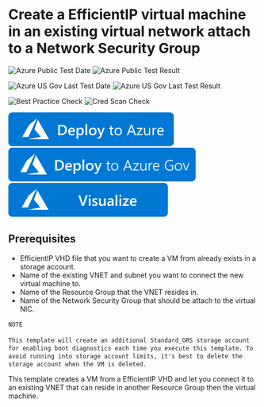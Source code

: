 # Create a EfficientIP virtual machine in an existing virtual network attach to a Network Security Group

![Azure Public Test Date](https://azurequickstartsservice.blob.core.windows.net/badges/quickstarts/microsoft.compute/vm-efficientip-vhd/PublicLastTestDate.svg)
![Azure Public Test Result](https://azurequickstartsservice.blob.core.windows.net/badges/quickstarts/microsoft.compute/vm-efficientip-vhd/PublicDeployment.svg)

![Azure US Gov Last Test Date](https://azurequickstartsservice.blob.core.windows.net/badges/quickstarts/microsoft.compute/vm-efficientip-vhd/FairfaxLastTestDate.svg)
![Azure US Gov Last Test Result](https://azurequickstartsservice.blob.core.windows.net/badges/quickstarts/microsoft.compute/vm-efficientip-vhd/FairfaxDeployment.svg)

![Best Practice Check](https://azurequickstartsservice.blob.core.windows.net/badges/quickstarts/microsoft.compute/vm-efficientip-vhd/BestPracticeResult.svg)
![Cred Scan Check](https://azurequickstartsservice.blob.core.windows.net/badges/quickstarts/microsoft.compute/vm-efficientip-vhd/CredScanResult.svg)

[![Deploy To Azure](https://raw.githubusercontent.com/Azure/azure-quickstart-templates/master/1-CONTRIBUTION-GUIDE/images/deploytoazure.svg?sanitize=true)](https://portal.azure.com/#create/Microsoft.Template/uri/https%3A%2F%2Fraw.githubusercontent.com%2FAzure%2Fazure-quickstart-templates%2Fmaster%2Fquickstarts%2Fmicrosoft.compute%2Fvm-efficientip-vhd%2Fazuredeploy.json)
[![Deploy To Azure US Gov](https://raw.githubusercontent.com/Azure/azure-quickstart-templates/master/1-CONTRIBUTION-GUIDE/images/deploytoazuregov.svg?sanitize=true)](https://portal.azure.us/#create/Microsoft.Template/uri/https%3A%2F%2Fraw.githubusercontent.com%2FAzure%2Fazure-quickstart-templates%2Fmaster%2Fquickstarts%2Fmicrosoft.compute%2Fvm-efficientip-vhd%2Fazuredeploy.json)
[![Visualize](https://raw.githubusercontent.com/Azure/azure-quickstart-templates/master/1-CONTRIBUTION-GUIDE/images/visualizebutton.svg?sanitize=true)](http://armviz.io/#/?load=https%3A%2F%2Fraw.githubusercontent.com%2FAzure%2Fazure-quickstart-templates%2Fmaster%2Fquickstarts%2Fmicrosoft.compute%2Fvm-efficientip-vhd%2Fazuredeploy.json)

## Prerequisites

- EfficientIP VHD file that you want to create a VM from already exists in a storage account.
- Name of the existing VNET and subnet you want to connect the new virtual machine to.
- Name of the Resource Group that the VNET resides in.
- Name of the Network Security Group that should be attach to the virtual NIC.

```
NOTE

This template will create an additional Standard_GRS storage account for enabling boot diagnostics each time you execute this template. To avoid running into storage account limits, it's best to delete the storage account when the VM is deleted.
```

This template creates a VM from a EfficientIP VHD and let you connect it to an existing VNET that can reside in another Resource Group then the virtual machine.
